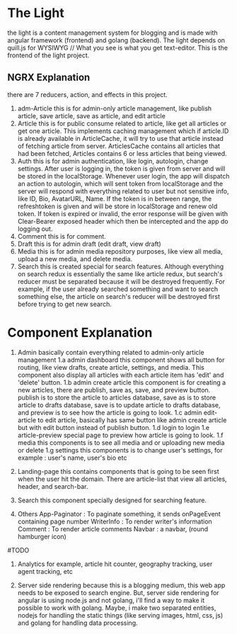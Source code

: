 # The Light
the light is a content management system for blogging and is made with angular framework (frontend) and golang (backend).
The light depends on quill.js for WYSIWYG // What you see is what you get text-editor.
This is the frontend of the light project.

## NGRX Explanation
there are 7 reducers, action, and effects in this project.
1. adm-Article
this is for admin-only article management, like publish article, save article, save as article, and edit article
2. Article
this is for public consume related to article, like get all articles or get one article. This implements caching management which if article.ID is already available in ArticleCache, it will try to use that article instead of fetching article from server. ArticlesCache contains all articles that had been fetched, Articles contains 6 or less articles that being viewed.
3. Auth
this is for admin authentication, like login, autologin, change settings. After user is logging in, the token is given from server and will be stored in the localStorage. Whenever user login, the app will dispatch an action to autologin, which will sent token from localStorage and the server will respond with everything related to user but not sensitive info, like ID, Bio, AvatarURL, Name. If the token is in between range, the refreshtoken is given and will be store in localStorage and renew old token. If token is expired or invalid, the error response will be given with Clear-Bearer exposed header which then be intercepted and the app do logging out.
4. Comment
this is for comment.
5. Draft
this is for admin draft (edit draft, view draft)
6. Media
this is for admin media repository purposes, like view all media, upload a new media, and delete media.
7. Search
this is created special for search features. Although everything on search redux is essentially the same like article redux, but search's reducer must be separated because it will be destroyed frequently. For example, if the user already searched something and want to search something else, the article on search's reducer will be destroyed first before trying to get new search.

# Component Explanation

1. Admin
basically contain everything related to admin-only article management
1.a admin dashboard
this component shows all button for routing, like view drafts, create article, settings, and media. This component also display all articles with each article item has 'edit' and 'delete' button.
1.b admin create article
this component is for creating a new articles, there are publish, save as, save, and preview button. publish is to store the article to articles database, save as is to store article to drafts database, save is to update article to drafts database, and preview is to see how the article is going to look.
1.c admin edit-article
to edit article, basically has same button like admin create article but with edit button instead of publish button.
1.d login
to login
1.e article-preview
special page to preview how article is going to look.
1.f media
this components is to see all media and or uploading new media or delete
1.g settings
this components is to change user's settings, for example : user's name, user's bio etc

2. Landing-page
this contains components that is going to be seen first when the user hit the domain. There are article-list that view all articles, header, and search-bar.
3. Search
this component specially designed for searching feature.
4. Others
    App-Paginator : To paginate something, it sends onPageEvent containing page number
    WriterInfo    : To render writer's information
    Comment       : To render article comments
    Navbar        : a navbar, (round hamburger icon)

#TODO

1. Analytics
for example, article hit counter, geography tracking, user agent tracking, etc

2. Server side rendering
because this is a blogging medium, this web app needs to be exposed to search engine. But,
server side rendering for angular is using node.js and not golang, i'll find a way to make it possible to work with golang. Maybe, i make two separated entities, nodejs for handling the static things (like serving images, html, css, js) and golang for handling data processing.
